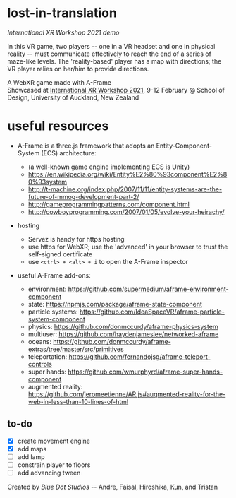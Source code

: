 # lost-in-translation

*International XR Workshop 2021 demo*

In this VR game, two players -- one in a VR headset and one in physical reality -- must communicate effectively to reach the end of a series of maze-like levels. The 'reality-based' player has a map with directions; the VR player relies on her/him to provide directions.

A WebXR game made with A-Frame  
Showcased at [International XR Workshop 2021](https://sites.google.com/view/xrworkshop/home), 9-12 February @
School of Design, University of Auckland, New Zealand

# useful resources

* A-Frame is a three.js framework that adopts an Entity-Component-System (ECS) architecture:
  * (a well-known game engine implementing ECS is Unity)
  * https://en.wikipedia.org/wiki/Entity%E2%80%93component%E2%80%93system
  * http://t-machine.org/index.php/2007/11/11/entity-systems-are-the-future-of-mmog-development-part-2/
  * http://gameprogrammingpatterns.com/component.html
  * http://cowboyprogramming.com/2007/01/05/evolve-your-heirachy/

* hosting
  * Servez is handy for https hosting
  * use https for WebXR; use the 'advanced' in your browser to trust the self-signed certificate
  * use `<ctrl> + <alt> + i` to open the A-Frame inspector

* useful A-Frame add-ons:
  * environment: https://github.com/supermedium/aframe-environment-component
  * state: https://npmjs.com/package/aframe-state-component
  * particle systems: https://github.com/IdeaSpaceVR/aframe-particle-system-component
  * physics: https://github.com/donmccurdy/aframe-physics-system
  * multiuser: https://github.com/haydenjameslee/networked-aframe
  * oceans: https://github.com/donmccurdy/aframe-extras/tree/master/src/primitives
  * teleportation: https://github.com/fernandojsg/aframe-teleport-controls
  * super hands: https://github.com/wmurphyrd/aframe-super-hands-component
  * augmented reality: https://github.com/jeromeetienne/AR.js#augmented-reality-for-the-web-in-less-than-10-lines-of-html

## to-do

- [x] create movement engine
- [x] add maps
- [ ] add lamp
- [ ] constrain player to floors
- [ ] add advancing tween

Created by *Blue Dot Studios* -- Andre, Faisal, Hiroshika, Kun, and Tristan
